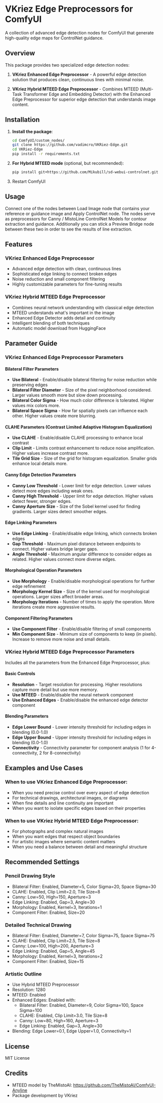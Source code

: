 # VKriez Edge Preprocessors for ComfyUI

A collection of advanced edge detection nodes for ComfyUI that generate high-quality edge maps for ControlNet guidance.

## Overview

This package provides two specialized edge detection nodes:

1. **VKriez Enhanced Edge Preprocessor** - A powerful edge detection solution that produces clean, continuous lines with minimal noise.

2. **VKriez Hybrid MTEED Edge Preprocessor** - Combines MTEED (Multi-Task Transformer Edge and Embedding Detector) with the Enhanced Edge Preprocessor for superior edge detection that understands image content.

## Installation

1. **Install the package**:
   ```bash
   cd ComfyUI/custom_nodes/
   git clone https://github.com/vadimcro/VKRiez-Edge.git
   cd VKRiez-Edge
   pip install -r requirements.txt
   ```

2. **For Hybrid MTEED mode** (optional, but recommended):
   ```bash
   pip install git+https://github.com/Mikubill/sd-webui-controlnet.git
   ```

3. Restart ComfyUI

## Usage

Connect one of the nodes between Load Image node that contains your reference or guidance image and Apply ControlNet node.
The nodes serve as preprocessors for Canny / MistoLine ControlNet Models for contour extraction and guidance.
Additionally you can stick a Preview Bridge node between these two in order to see the results of line extraction.

## Features

### VKriez Enhanced Edge Preprocessor

- Advanced edge detection with clean, continuous lines
- Sophisticated edge linking to connect broken edges
- Noise reduction and small component filtering
- Highly customizable parameters for fine-tuning results

### VKriez Hybrid MTEED Edge Preprocessor

- Combines neural network understanding with classical edge detection
- MTEED understands what's important in the image
- Enhanced Edge Detector adds detail and continuity
- Intelligent blending of both techniques
- Automatic model download from HuggingFace

## Parameter Guide

### VKriez Enhanced Edge Preprocessor Parameters

#### Bilateral Filter Parameters
- **Use Bilateral** - Enable/disable bilateral filtering for noise reduction while preserving edges
- **Bilateral Filter Diameter** - Size of the pixel neighborhood considered. Larger values smooth more but slow down processing.
- **Bilateral Color Sigma** - How much color difference is tolerated. Higher values mix colors more.
- **Bilateral Space Sigma** - How far spatially pixels can influence each other. Higher values create more blurring.

#### CLAHE Parameters (Contrast Limited Adaptive Histogram Equalization)
- **Use CLAHE** - Enable/disable CLAHE processing to enhance local contrast
- **Clip Limit** - Limits contrast enhancement to reduce noise amplification. Higher values increase contrast more.
- **Tile Grid Size** - Size of the grid for histogram equalization. Smaller grids enhance local details more.

#### Canny Edge Detection Parameters
- **Canny Low Threshold** - Lower limit for edge detection. Lower values detect more edges including weak ones.
- **Canny High Threshold** - Upper limit for edge detection. Higher values detect fewer, stronger edges.
- **Canny Aperture Size** - Size of the Sobel kernel used for finding gradients. Larger sizes detect smoother edges.

#### Edge Linking Parameters
- **Use Edge Linking** - Enable/disable edge linking, which connects broken edges
- **Gap Threshold** - Maximum pixel distance between endpoints to connect. Higher values bridge larger gaps.
- **Angle Threshold** - Maximum angular difference to consider edges as related. Higher values connect more diverse edges.

#### Morphological Operation Parameters
- **Use Morphology** - Enable/disable morphological operations for further edge refinement
- **Morphology Kernel Size** - Size of the kernel used for morphological operations. Larger sizes affect broader areas.
- **Morphology Iterations** - Number of times to apply the operation. More iterations create more aggressive results.

#### Component Filtering Parameters
- **Use Component Filter** - Enable/disable filtering of small components
- **Min Component Size** - Minimum size of components to keep (in pixels). Increase to remove more noise and small details.

### VKriez Hybrid MTEED Edge Preprocessor Parameters

Includes all the parameters from the Enhanced Edge Preprocessor, plus:

#### Basic Controls
- **Resolution** - Target resolution for processing. Higher resolutions capture more detail but use more memory.
- **Use MTEED** - Enable/disable the neural network component
- **Use Enhanced Edges** - Enable/disable the enhanced edge detector component

#### Blending Parameters
- **Edge Lower Bound** - Lower intensity threshold for including edges in blending (0.0-1.0)
- **Edge Upper Bound** - Upper intensity threshold for including edges in blending (0.0-1.0)
- **Connectivity** - Connectivity parameter for component analysis (1 for 4-connectivity, 2 for 8-connectivity)

## Examples and Use Cases

### When to use VKriez Enhanced Edge Preprocessor:
- When you need precise control over every aspect of edge detection
- For technical drawings, architectural images, or diagrams
- When fine details and line continuity are important
- When you want to isolate specific edges based on their properties

### When to use VKriez Hybrid MTEED Edge Preprocessor:
- For photographs and complex natural images
- When you want edges that respect object boundaries
- For artistic images where semantic content matters
- When you need a balance between detail and meaningful structure

## Recommended Settings

### Pencil Drawing Style
- Bilateral Filter: Enabled, Diameter=5, Color Sigma=20, Space Sigma=30
- CLAHE: Enabled, Clip Limit=2.0, Tile Size=8
- Canny: Low=50, High=150, Aperture=3
- Edge Linking: Enabled, Gap=3, Angle=30
- Morphology: Enabled, Kernel=3, Iterations=1
- Component Filter: Enabled, Size=20

### Detailed Technical Drawing
- Bilateral Filter: Enabled, Diameter=7, Color Sigma=75, Space Sigma=75
- CLAHE: Enabled, Clip Limit=2.5, Tile Size=8
- Canny: Low=100, High=200, Aperture=3
- Edge Linking: Enabled, Gap=5, Angle=45
- Morphology: Enabled, Kernel=3, Iterations=2
- Component Filter: Enabled, Size=15

### Artistic Outline
- Use Hybrid MTEED Preprocessor
- Resolution: 1280
- MTEED: Enabled
- Enhanced Edges: Enabled with:
  - Bilateral Filter: Enabled, Diameter=9, Color Sigma=100, Space Sigma=100
  - CLAHE: Enabled, Clip Limit=3.0, Tile Size=8
  - Canny: Low=80, High=160, Aperture=3
  - Edge Linking: Enabled, Gap=3, Angle=30
- Blending: Edge Lower=0.1, Edge Upper=1.0, Connectivity=1

## License

MIT License

## Credits

- MTEED model by TheMistoAI: https://github.com/TheMistoAI/ComfyUI-Anyline
- Package development by VKriez
